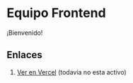 # Equipo Frontend

¡Bienvenido!

## Enlaces
1. [Ver en Vercel](https://vercel.com/) (todavia no esta activo)